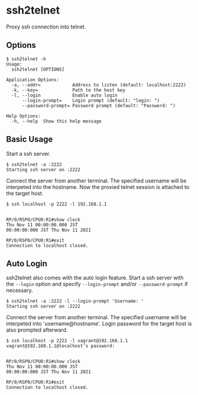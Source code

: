 # ssh2telnet
Proxy ssh connection into telnet.

## Options

```
$ ssh2telnet -h
Usage:
  ssh2telnet [OPTIONS]

Application Options:
  -a, --addr=            Address to listen (default: localhost:2222)
  -k, --key=             Path to the host key
  -l, --login            Enable auto login
      --login-prompt=    Login prompt (default: "login: ")
      --password-prompt= Password prompt (default: "Password: ")

Help Options:
  -h, --help  Show this help message
```
## Basic Usage

Start a ssh server.

```
$ ssh2telnet -a :2222
Starting ssh server on :2222
```

Connect the server from another terminal.
The specified username will be interpeted into the hostname.
Now the proxied telnet session is attached to the target host.

```
$ ssh localhost -p 2222 -l 192.168.1.1


RP/0/RSP0/CPU0:R1#show clock
Thu Nov 11 00:00:00.000 JST
00:00:00:000 JST Thu Nov 11 2021

RP/0/RSP0/CPU0:R1#exit
Connection to localhost closed.
```

## Auto Login

ssh2telnet also comes with the auto login feature.
Start a ssh server with the `--login` option and specify `--login-prompt` and/or `--password-prompt` if necessary.

```
$ ssh2telnet -a :2222 -l --login-prompt 'Username: '
Starting ssh server on :2222
```

Connect the server from another terminal.
The specified username will be interpeted into 'username@hostname'.
Login password for the target host is also prompted afterward.

```
$ ssh localhost -p 2222 -l vagrant@192.168.1.1
vagrant@192.168.1.1@localhost's password:


RP/0/RSP0/CPU0:R1#show clock
Thu Nov 11 00:00:00.000 JST
00:00:00:000 JST Thu Nov 11 2021

RP/0/RSP0/CPU0:R1#exit
Connection to localhost closed.
```
